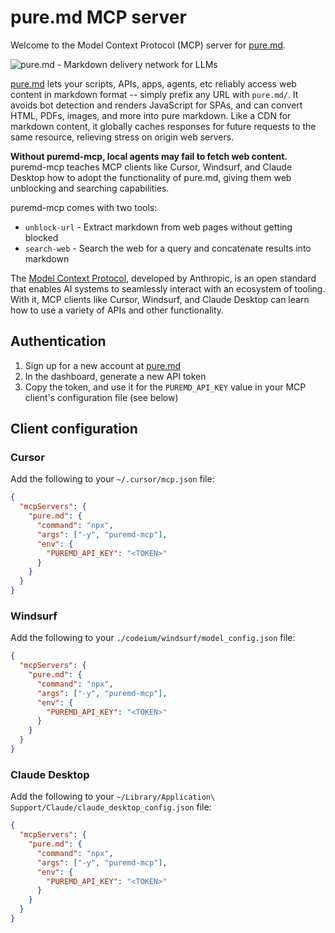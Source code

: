 # pure.md MCP server

Welcome to the Model Context Protocol (MCP) server for [pure.md](https://pure.md).

![pure.md - Markdown delivery network for LLMs](https://pure.md/assets/og.png)

[pure.md](https://pure.md) lets your scripts, APIs, apps, agents, etc reliably access web content in markdown format -- simply prefix any URL with `pure.md/`.
It avoids bot detection and renders JavaScript for SPAs, and can convert HTML, PDFs, images, and more into pure markdown. Like a CDN for markdown content, it globally caches responses for future requests to the same resource, relieving stress on origin web servers.

**Without puremd-mcp, local agents may fail to fetch web content.** puremd-mcp teaches MCP clients like Cursor, Windsurf, and Claude Desktop how to adopt the functionality of pure.md, giving them web unblocking and searching capabilities.

puremd-mcp comes with two tools:

- `unblock-url` - Extract markdown from web pages without getting blocked
- `search-web` - Search the web for a query and concatenate results into markdown

The [Model Context Protocol](https://modelcontextprotocol.io/introduction), developed by Anthropic, is an open standard that enables AI systems to seamlessly interact with an ecosystem of tooling. With it, MCP clients like Cursor, Windsurf, and Claude Desktop can learn how to use a variety of APIs and other functionality.

## Authentication

1. Sign up for a new account at [pure.md](https://pure.md)
2. In the dashboard, generate a new API token
3. Copy the token, and use it for the `PUREMD_API_KEY` value in your MCP client's configuration file (see below)

## Client configuration

### Cursor

Add the following to your `~/.cursor/mcp.json` file:

```json
{
  "mcpServers": {
    "pure.md": {
      "command": "npx",
      "args": ["-y", "puremd-mcp"],
      "env": {
        "PUREMD_API_KEY": "<TOKEN>"
      }
    }
  }
}
```

### Windsurf

Add the following to your `./codeium/windsurf/model_config.json` file:

```json
{
  "mcpServers": {
    "pure.md": {
      "command": "npx",
      "args": ["-y", "puremd-mcp"],
      "env": {
        "PUREMD_API_KEY": "<TOKEN>"
      }
    }
  }
}
```

### Claude Desktop

Add the following to your `~/Library/Application\ Support/Claude/claude_desktop_config.json` file:

```json
{
  "mcpServers": {
    "pure.md": {
      "command": "npx",
      "args": ["-y", "puremd-mcp"],
      "env": {
        "PUREMD_API_KEY": "<TOKEN>"
      }
    }
  }
}
```
